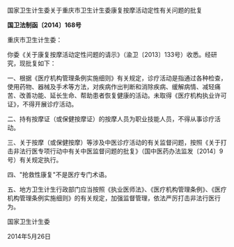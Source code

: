 国家卫生计生委关于重庆市卫生计生委康复按摩活动定性有关问题的批复

**国卫法制函〔2014〕168号**

重庆市卫生计生委：

你委《关于康复按摩活动定性问题的请示》（渝卫〔2013〕133号）收悉。经研究，现批复如下：

一、根据《医疗机构管理条例实施细则》有关规定，诊疗活动是指通过各种检查，使用药物、器械及手术等方法，对疾病作出判断和消除疾病、缓解病情、减轻痛苦、改善功能、延长生命、帮助患者恢复健康的活动。未取得《医疗机构执业许可证》，不得开展诊疗活动。

二、持有按摩证（或保健按摩证）的按摩人员为职业技能人员，不得从事诊疗活动。

三、关于按摩（或保健按摩）等涉及中医诊疗活动的有关监督问题，按照《关于打击非法行医专项行动中有关中医监督问题的批复》（国中医药办法监发〔2014〕9号）有关规定执行。

四、"抢救性康复"不是医疗专门术语。

五、地方卫生计生行政部门应当按照《执业医师法》、《医疗机构管理条例》、《医疗机构管理条例实施细则》的有关规定，加强监督管理，依法严厉打击非法行医行为。

国家卫生计生委

2014年5月26日
